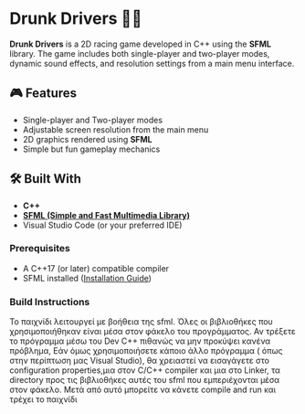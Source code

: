 # Drunk Drivers 🍻🚗

**Drunk Drivers** is a 2D racing game developed in C++ using the **SFML** library. The game includes both single-player and two-player modes, dynamic sound effects, and resolution settings from a main menu interface.

## 🎮 Features

- Single-player and Two-player modes
- Adjustable screen resolution from the main menu
- 2D graphics rendered using **SFML**
- Simple but fun gameplay mechanics

## 🛠️ Built With

- **C++**
- [**SFML (Simple and Fast Multimedia Library)**](https://www.sfml-dev.org/)
- Visual Studio Code (or your preferred IDE)


### Prerequisites

- A C++17 (or later) compatible compiler
- SFML installed ([Installation Guide](https://www.sfml-dev.org/tutorials/2.5/))

### Build Instructions
Το παιχνίδι λειτουργεί με βοήθεια της sfml.
Όλες οι βιβλιοθήκες που χρησιμοποιήθηκαν είναι μέσα στον φάκελο του προγράμματος.
Αν τρέξετε το πρόγραμμα μέσω του Dev C++  πιθανώς να μην προκύψει κανένα πρόβλημα,
Εάν όμως χρησιμοποιήσετε κάποιο άλλο πρόγραμμα ( όπως στην περίπτωση μας Visual Studio), θα χρειαστεί να εισαγάγετε στο configuration properties,μια στον C/C++ compiler και μια στο Linker, τα directory προς τις βιβλιοθήκες αυτές του sfml που εμπεριέχονται μέσα στον φάκελο.
Μετά από αυτό μπορείτε να κάνετε compile and run και τρέχει το παιχνίδι 


